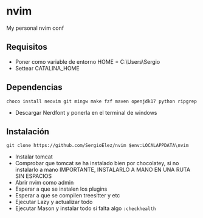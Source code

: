 # nvim
My personal nvim conf

## Requisitos
- Poner como variable de entorno HOME = C:\Users\Sergio
- Settear CATALINA_HOME

## Dependencias
``choco install neovim git mingw make fzf maven openjdk17 python ripgrep`` 
- Descargar Nerdfont y ponerla en el terminal de windows
  
## Instalación
``git clone https://github.com/SergioElez/nvim $env:LOCALAPPDATA\nvim`` <br/>
- Instalar tomcat
- Comprobar que tomcat se ha instalado bien por chocolatey, si no instalarlo a mano IMPORTANTE, INSTALARLO A MANO EN UNA RUTA SIN ESPACIOS
- Abrir nvim como admin
- Esperar a que se instalen los plugins
- Esperar a que se compilen treesitter y etc
- Ejecutar Lazy y actualizar todo
- Ejecutar Mason y instalar todo si falta algo
``:checkhealth``
